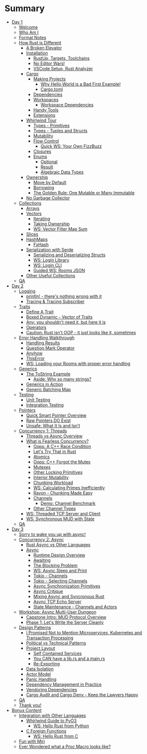 # Summary

- [Day 1]()
    - [Welcome](./day1/01_intro/welcome.md)
    - [Who Am I](./day1/01_intro/herbert.md)
    - [Format Notes](./day1/01_intro/format.md)
    - [How Rust is Different](./day1/02_rust_intro/rust_different.md)
        - [A Broken Elevator](./day1/02_rust_intro/elevator.md)
        - [Installation](./day1/03_install/intro.md)
            - [RustUp, Targets, Toolchains](./day1/03_install/rustup.md)
            - [No Editor Wars!](./day1/03_install/no_editor_wars.md)
            - [VSCode Setup, Rust Analyzer](./day1/03_install/vscode.md)
        - [Cargo](./day1/04_cargo/cargo.md)
            - [Making Projects](./day1/04_cargo/cargo_new.md)
                - [Why Hello World is a Bad First Example!](./day1/04_cargo/hello_world.md)
                - [Cargo.toml](./day1/04_cargo/cargotoml.md)
            - [Dependencies](./day1/04_cargo/dependencies.md)
            - [Workspaces](./day1/04_cargo/workspaces.md)
                - [Workspace Dependencies](./day1/04_cargo/workspace_dependencies.md)
            - [Handy Tools](./day1/04_cargo/tools.md)
            - [Extensions](./day1/04_cargo/extensions.md)
        - [Whirlwind Tour](./day1/05_tour/intro.md)
            - [Types - Primitives](./day1/05_tour/types.md)
            - [Types - Tuples and Structs](./day1/05_tour/tuples_and_structs.md)
            - [Mutability](./day1/05_tour/mutability.md)
            - [Flow Control](./day1/05_tour/flow_control.md)
                - [Quick WS: Your Own FizzBuzz](./day1/05_tour/fizzbuzz.md)
            - [Closures](./day1/05_tour/closures.md)
            - [Enums](./day1/05_tour/enums1.md)
                - [Optional](./day1/05_tour/option.md)
                - [Result](./day1/05_tour/result.md)
                - [Algebraic Data Types](./day1/05_tour/algebraic_data_types.md)
        - [Ownership](./day1/06_ownership/intro.md)
            - [Move by Default](./day1/06_ownership/move.md)
            - [Borrowing](./day1/06_ownership/borrow.md)
            - [The Golden Rule: One Mutable or Many Immutable](./day1/06_ownership/golden_rule.md)
        - [No Garbage Collector](./day1/06_ownership/no_gc.md)
    - [Collections](./day1/07_collections/intro.md)
        - [Arrays](./day1/07_collections/arrays.md)
        - [Vectors](./day1/07_collections/vectors.md)
            - [Iterating](./day1/07_collections/iterating.md)
            - [Taking Ownership](./day1/07_collections/taking_ownership.md)
            - [WS: Vector Filter Map Sum](./day1/07_collections/ws_vector_filter_map_sum.md)
        - [Slices](./day1/07_collections/slices.md)
        - [HashMaps](./day1/07_collections/hashmaps.md)
            - [FxHash](./day1/07_collections/fxhash.md)
        - [Serialization with Serde](./day1/08_serialization/intro.md)
            - [Serializing and Deserializing Structs](./day1/08_serialization/structs.md)
            - [WS: Login Library](./day1/08_serialization/ws_login_library.md)
            - [WS: Login CLI](./day1/08_serialization/ws_login_cli.md)
            - [Guided WS: Rooms JSON](./day1/08_serialization/ws_rooms.md)
        - [Other Useful Collections](./day1/07_collections/other.md)
    - [QA](./day1/wrapup.md)
- [Day 2](./day2/intro.md)
    - [Logging](./day2/logging/intro.md)
        - [println! - there's nothing wrong with it](./day2/logging/println.md)
        - [Tracing & Tracing Subscriber](./day2/logging/tracing.md)
    - [Traits](./day2/traits/intro.md)
        - [Define A Trait](./day2/traits/define.md)
        - [Boxed Dynamic - Vector of Traits](./day2/traits/box_dyn.md)
        - [Any: you shouldn't need it, but here it is](./day2/traits/any.md)
        - [Operators](./day2/traits/operators.md)
        - [Caution: Rust isn't OOP - it just looks like it, sometimes](./day2/traits/caution.md)
    - [Error Handling Walkthrough](./day2/error_handling/intro.md)
        - [Handling Results](./day2/error_handling/handling_results.md)
        - [Question Mark Operator](./day2/error_handling/question_mark.md)
        - [Anyhow](./day2/error_handling/anyhow.md)
        - [ThisError](./day2/error_handling/thiserror.md)
        - [WS: Loading your Rooms with proper error handling](./day2/error_handling/ws_rooms.md)
    - [Generics](./day2/generics/intro.md)
        - [The ToString Example](./day2/generics/to_string.md)
            - [Aside: Why so many strings?](./day2/generics/why_strings.md)
        - [Generics in Action](./day2/generics/generics_in_action.md)
        - [Generic Batching Map](./day2/generics/batch_map.md)    
    - [Testing](./day2/testing/intro.md)
        - [Unit Testing](./day2/testing/unit_testing.md)
        - [Integration Testing](./day2/testing/integration_testing.md)
    - [Pointers](./day2/pointers/intro.md)
        - [Quick Smart Pointer Overview](./day2/pointers/smart_pointers.md)
        - [Raw Pointers DO Exist](./day2/pointers/raw_pointers.md)
        - [Unsafe: What It Is and Isn’t](./day2/pointers/unsafe.md)
    - [Concurrency 1: Threads](./day2/threads/intro.md)
        - [Threads vs Async Overview](./day2/threads/threads_vs_async.md)
        - [What is Fearless Concurrency?](./day2/threads/fearless_concurrency.md)
            - [Oops: A C++ Race Condition](./day2/threads/c_race_condition.md)
            - [Let's Try That in Rust](./day2/threads/rust_race_condition.md)
            - [Atomics](./day2/threads/atomics.md)
            - [Oops: C++ Forgot the Mutex](./day2/threads/c_mutex.md)
            - [Mutexes](./day2/threads/mutexes.md)
            - [Other Locking Primitives](./day2/threads/other_locking.md)                
            - [Interior Mutability](./day2/threads/interior_mutability.md)
            - [Chunking Workload](./day2/threads/chunking_workload.md)
            - [WS: Calculating Primes Inefficiently](./day2/threads/ws_primes.md)
            - [Rayon - Chunking Made Easy](./day2/threads/rayon.md)
            - [Channels](./day2/threads/channels.md)
                - [Demo: Channel Benchmark](./day2/threads/channel_benchmark.md)
            - [Other Channel Types](./day2/threads/other_channel_types.md)
        - [WS: Threaded TCP Server and Client](./day2/threads/ws_tcp_server.md)
        - [WS: Synchronous MUD with State](./day2/threads/ws_tcp_server_state.md)
    - [QA](./day2/wrapup.md)
- [Day 3]()
    - [Sorry to wake you up with async!](./day3/intro.md)
    - [Concurrency 2: Async](./day3/async_intro/intro.md)
        - [Rust Async vs Other Languages](./day3/async_intro/rust_vs_other.md)
        - [Async]()
            - [Runtime Design Overview](./day3/async_intro/runtime_design.md)
            - [Awaiting](./day3/async_intro/awaiting.md)
            - [The Blocking Problem](./day3/async_intro/blocking.md)
            - [WS: Async Sleep and Print](./day3/async_intro/ws_sleep_and_print.md)
            - [Tokio - Channels](./day3/async_intro/tokio_channels.md)
            - [Tokio - Selecting Channels](./day3/async_intro/tokio_select.md)
            - [Async Synchronization Primitives](./day3/async_intro/async_sync_primitives.md)
            - [Async Critique](./day3/async_intro/async_critique.md)
            - [Mixing Async and Syncronous Rust](./day3/async_intro/mixing_async_sync.md)
            - [Async TCP Echo Server](./day3/async_intro/ws_async_tcp_server.md)
            - [State Maintenance - Channels and Actors](./day3/async_intro/state_maintenance.md)
    - [Workshop: Async Multi-User Dungeon]()
        - [Capstone Intro: MUD Protocol Overview]()
        - [Phase 1: Let's Write the Server Cleanly]()
    - [Design Patterns]()
        - [I Promised Not to Mention Microservices, Kubernetes and Transaction Processing]()
        - [Political vs Technical Patterns]()
        - [Project Layout]()
            - [Self Contained Services]()
            - [You CAN have a lib.rs and a main.rs]()
            - [Re-Exporting]()
        - [Data Isolation]()
        - [Actor Model]()
        - [Panic Handling]()
        - [Dependency Management in Practice]()
        - [Vendoring Dependencies]()
        - [Cargo Audit and Cargo Deny - Keep the Lawyers Happy]()
    - [QA]()
    - [Thank you!]()
- [Bonus Content]()
    - [Integration with Other Languages]()
        - [Whirlwind Guide to PyO3]()
            - [WS: Hello Rust from Python]()
        - [C Foreign Functions]()
            - [WS: Hello Rust from C]()
    - [Fun with Miri]()
    - [Ever Wondered what a Proc Macro looks like?]()
